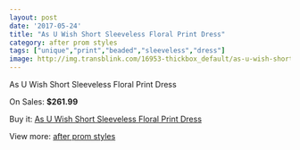 ```yaml
---
layout: post
date: '2017-05-24'
title: "As U Wish Short Sleeveless Floral Print Dress"
category: after prom styles
tags: ["unique","print","beaded","sleeveless","dress"]
image: http://img.transblink.com/16953-thickbox_default/as-u-wish-short-sleeveless-floral-print-dress.jpg
---
```

As U Wish Short Sleeveless Floral Print Dress

On Sales: **$261.99**
<a href="https://www.transblink.com/en/after-prom-styles/5349-as-u-wish-short-sleeveless-floral-print-dress.html"><amp-img layout="responsive" width="600" height="600" src="//img.transblink.com/16953-thickbox_default/as-u-wish-short-sleeveless-floral-print-dress.jpg" alt="As U Wish Short Sleeveless Floral Print Dress 0" /></a>
<a href="https://www.transblink.com/en/after-prom-styles/5349-as-u-wish-short-sleeveless-floral-print-dress.html"><amp-img layout="responsive" width="600" height="600" src="//img.transblink.com/16955-thickbox_default/as-u-wish-short-sleeveless-floral-print-dress.jpg" alt="As U Wish Short Sleeveless Floral Print Dress 1" /></a>
<a href="https://www.transblink.com/en/after-prom-styles/5349-as-u-wish-short-sleeveless-floral-print-dress.html"><amp-img layout="responsive" width="600" height="600" src="//img.transblink.com/16954-thickbox_default/as-u-wish-short-sleeveless-floral-print-dress.jpg" alt="As U Wish Short Sleeveless Floral Print Dress 2" /></a>

Buy it: [As U Wish Short Sleeveless Floral Print Dress](https://www.transblink.com/en/after-prom-styles/5349-as-u-wish-short-sleeveless-floral-print-dress.html "As U Wish Short Sleeveless Floral Print Dress")

View more: [after prom styles](https://www.transblink.com/en/55-after-prom-styles "after prom styles")
